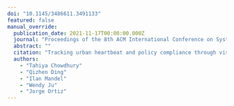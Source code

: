 ```yaml
---
doi: "10.1145/3486611.3491133"
featured: false
manual_override:
  publication_date: 2021-11-17T00:00:00.000Z
  journal: "Proceedings of the 8th ACM International Conference on Systems for Energy-Efficient Buildings, Cities, and Transportation"
  abstract: ""
  citation: "Tracking urban heartbeat and policy compliance through vision and language-based sensing (2021)"
  authors:
    - "Tahiya Chowdhury"
    - "Qizhen Ding"
    - "Ilan Mandel"
    - "Wendy Ju"
    - "Jorge Ortiz"
---
```


<!-- You can add additional content about this publication here if needed -->
